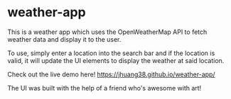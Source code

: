 # weather-app
This is a weather app which uses the OpenWeatherMap API to fetch weather data and display it to the user.

To use, simply enter a location into the search bar and if the location is valid, it will update the UI elements to display the weather at said location.

Check out the live demo here! https://jhuang38.github.io/weather-app/

The UI was built with the help of a friend who's awesome with art!
